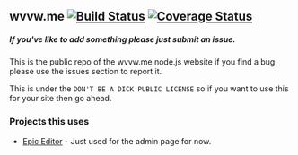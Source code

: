 ## wvvw.me [![Build Status](https://travis-ci.org/OmgImAlexis/wvvw.me.svg)](https://travis-ci.org/OmgImAlexis/wvvw.me) [![Coverage Status](https://coveralls.io/repos/OmgImAlexis/wvvw.me/badge.svg?branch=master&service=github)](https://coveralls.io/github/OmgImAlexis/wvvw.me?branch=master)

##### If you've like to add something please just submit an issue.

This is the public repo of the wvvw.me node.js website if you find a bug please use the issues section to report it.

This is under the ```DON'T BE A DICK PUBLIC LICENSE``` so if you want to use this for your site then go ahead.

### Projects this uses
- [Epic Editor](http://epiceditor.com/) - Just used for the admin page for now.
